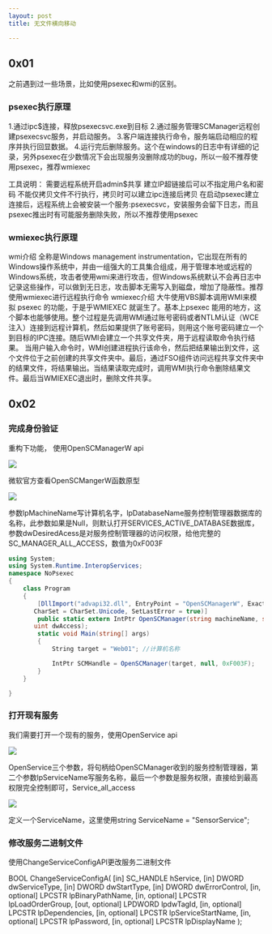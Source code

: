 ```yaml
---
layout: post
title: 无文件横向移动

---
```


## 0x01  

之前遇到过一些场景，比如使用psexec和wmi的区别。

### psexec执行原理

1.通过ipc$连接，释放psexecsvc.exe到目标
2.通过服务管理SCManager远程创建psexecsvc服务，并启动服务。
3.客户端连接执行命令，服务端启动相应的程序并执行回显数据。
4.运行完后删除服务。这个在windows的日志中有详细的记录，另外psexec在少数情况下会出现服务没删除成功的bug，所以一般不推荐使用psexec，推荐wmiexec

工具说明：
需要远程系统开启admin$共享
建立IP超链接后可以不指定用户名和密码
不能仅拷贝文件不行执行，拷贝时可以建立ipc连接后拷贝
在启动psexec建立连接后，远程系统上会被安装一个服务:psexecsvc，安装服务会留下日志，而且psexec推出时有可能服务删除失败，所以不推荐使用psexec

### wmiexec执行原理

wmi介绍
全称是Windows management instrumentation，它出现在所有的Windows操作系统中，并由一组强大的工具集合组成，用于管理本地或远程的Windows系统，攻击者使用wmi来进行攻击，但Windows系统默认不会再日志中记录这些操作，可以做到无日志，攻击脚本无需写入到磁盘，增加了隐蔽性。推荐使用wmiexec进行远程执行命令
wmiexec介绍
大牛使用VBS脚本调用WMI来模拟 psexec 的功能，于是乎WMIEXEC 就诞生了。基本上psexec 能用的地方，这个脚本也能够使用。整个过程是先调用WMI通过账号密码或者NTLM认证（WCE注入）连接到远程计算机，然后如果提供了账号密码，则用这个账号密码建立一个到目标的IPC连接。随后WMI会建立一个共享文件夹，用于远程读取命令执行结果。 当用户输入命令时，WMI创建进程执行该命令，然后把结果输出到文件，这个文件位于之前创建的共享文件夹中。最后，通过FSO组件访问远程共享文件夹中的结果文件，将结果输出。当结果读取完成时，调用WMI执行命令删除结果文件。最后当WMIEXEC退出时，删除文件共享。

## 0x02

### 完成身份验证

重构下功能， 使用OpenSCManagerW api

![](https://gitee.com/a4m1n/tuchuang/raw/master/pic/20211115144546.png)

微软官方查看OpenSCMangerW函数原型

![](https://gitee.com/a4m1n/tuchuang/raw/master/pic/20211115144620.png)

参数lpMachineName写计算机名字，lpDatabaseName服务控制管理器数据库的名称，此参数如果是Null，则默认打开SERVICES_ACTIVE_DATABASE数据库，参数dwDesiredAcess是对服务控制管理器的访问权限，给他完整的SC_MANAGER_ALL_ACCESS，数值为0xF003F

```c#
using System;
using System.Runtime.InteropServices;
namespace NoPsexec
{
    class Program
    {
        [DllImport("advapi32.dll", EntryPoint = "OpenSCManagerW", ExactSpelling = true,
       CharSet = CharSet.Unicode, SetLastError = true)]
        public static extern IntPtr OpenSCManager(string machineName, string databaseName,
       uint dwAccess);
        static void Main(string[] args)
        {   
            String target = "Web01"; //计算机名称

            IntPtr SCMHandle = OpenSCManager(target, null, 0xF003F);
        }
    }

}
```

### 打开现有服务

我们需要打开一个现有的服务，使用OpenService api

![](https://gitee.com/a4m1n/tuchuang/raw/master/pic/20211115150405.png)

OpenService三个参数，将句柄给OpenSCManager收到的服务控制管理器，第二个参数lpServiceName写服务名称，最后一个参数是服务权限，直接给到最高权限完全控制即可，Service_all_access

![](https://gitee.com/a4m1n/tuchuang/raw/master/pic/20211115150655.png)

定义一个ServiceName，这里使用string ServiceName = "SensorService";

### 修改服务二进制文件

使用ChangeServiceConfigAPI更改服务二进制文件

BOOL ChangeServiceConfigA(
  [in]            SC_HANDLE hService,
  [in]            DWORD     dwServiceType,
  [in]            DWORD     dwStartType,
  [in]            DWORD     dwErrorControl,
  [in, optional]  LPCSTR    lpBinaryPathName,
  [in, optional]  LPCSTR    lpLoadOrderGroup,
  [out, optional] LPDWORD   lpdwTagId,
  [in, optional]  LPCSTR    lpDependencies,
  [in, optional]  LPCSTR    lpServiceStartName,
  [in, optional]  LPCSTR    lpPassword,
  [in, optional]  LPCSTR    lpDisplayName
);







